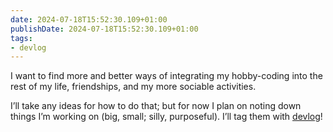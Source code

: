 ```yaml
---
date: 2024-07-18T15:52:30.109+01:00
publishDate: 2024-07-18T15:52:30.109+01:00
tags:
- devlog
---
```


I want to find more and better ways of integrating my hobby-coding into the rest of my life, friendships, and my more sociable activities.

I’ll take any ideas for how to do that; but for now I plan on noting down things I’m working on (big, small; silly, purposeful). I’ll tag them with [devlog](/tags/devlog)!

